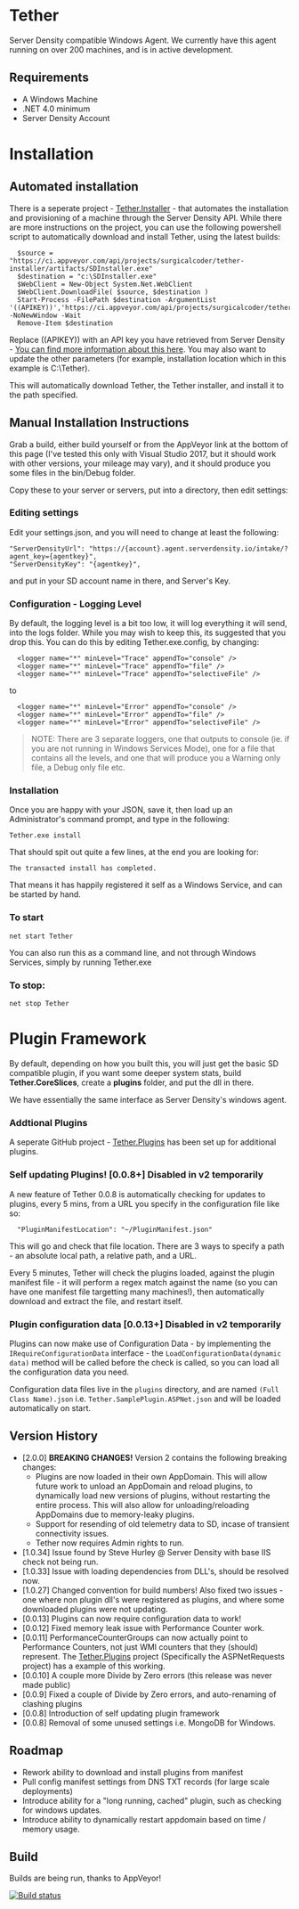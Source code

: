 # Tether
Server Density compatible Windows Agent. We currently have this agent running on over 200 machines, and is in active development.

## Requirements

- A Windows Machine
- .NET 4.0 minimum
- Server Density Account

# Installation

## Automated installation

There is a seperate project - [Tether.Installer](https://github.com/surgicalcoder/tether.installer) - that automates the installation and provisioning of a machine through the Server Density API. While there are more instructions on the project, you can use the following powershell script to automatically download and install Tether, using the latest builds:

      $source = "https://ci.appveyor.com/api/projects/surgicalcoder/tether-installer/artifacts/SDInstaller.exe" 
      $destination = "c:\SDInstaller.exe"
      $WebClient = New-Object System.Net.WebClient
      $WebClient.DownloadFile( $source, $destination )
      Start-Process -FilePath $destination -ArgumentList '((APIKEY))','https://ci.appveyor.com/api/projects/surgicalcoder/tether/artifacts/Tether%2Fbin%2FBuild.zip','C:\Tether' -NoNewWindow -Wait
      Remove-Item $destination

Replace ((APIKEY)) with an API key you have retrieved from Server Density - [You can find more information about this here](https://developer.serverdensity.com/reference#getting-a-token-via-the-ui). You may also want to update the other parameters (for example, installation location which in this example is C:\Tether).

This will automatically download Tether, the Tether installer, and install it to the path specified.

## Manual Installation Instructions

Grab a build, either build yourself or from the AppVeyor link at the bottom of this page (I've tested this only with Visual Studio 2017, but it should work with other versions, your mileage may vary), and it should produce you some files in the bin/Debug folder. 

Copy these to your server or servers, put into a directory, then edit settings: 

### Editing settings

Edit your settings.json, and you will need to change at least the following:

    "ServerDensityUrl": "https://{account}.agent.serverdensity.io/intake/?agent_key={agentkey}",
    "ServerDensityKey": "{agentkey}",

and put in your SD account name in there, and Server's Key.

### Configuration - Logging Level

By default, the logging level is a bit too low, it will log everything it will send, into the logs folder. While you may wish to keep this, its suggested that you drop this. You can do this by editing Tether.exe.config, by changing:

      <logger name="*" minLevel="Trace" appendTo="console" />
      <logger name="*" minLevel="Trace" appendTo="file" />
      <logger name="*" minLevel="Trace" appendTo="selectiveFile" />

to

      <logger name="*" minLevel="Error" appendTo="console" />
      <logger name="*" minLevel="Error" appendTo="file" />
      <logger name="*" minLevel="Error" appendTo="selectiveFile" />

> NOTE: There are 3 separate loggers, one  that outputs to console (ie. if you are not running in Windows Services Mode), one for a file that contains all the levels, and one that will produce you a Warning only file, a Debug only file etc.

### Installation

Once you are happy with your JSON, save it, then load up an Administrator's command prompt, and type in the following:

    Tether.exe install

That should spit out quite a few lines, at the end you are looking for:

	The transacted install has completed.

That means it has happily registered it self as a Windows Service, and can be started by hand.

### To start

	net start Tether

You can also run this as a command line, and not through Windows Services, simply by running Tether.exe

### To stop:

	net stop Tether

# Plugin Framework

By default, depending on how you built this, you will just get the basic SD compatible plugin, if you want some deeper system stats, build **Tether.CoreSlices**, create a **plugins** folder, and put the dll in there.

We have essentially the same interface as Server Density's windows agent. 

### Addtional Plugins

A seperate GitHub project - [Tether.Plugins](https://github.com/surgicalcoder/Tether.Plugins) has been set up for additional plugins.

### Self updating Plugins! [0.0.8+] **Disabled in v2 temporarily**

A new feature of Tether 0.0.8 is automatically checking for updates to plugins, every 5 mins, from a URL you specify in the configuration file like so:

      "PluginManifestLocation": "~/PluginManifest.json"
      
This will go and check that file location. There are 3 ways to specify a path - an absolute local path, a relative path, and a URL.

Every 5 minutes, Tether will check the plugins loaded, against the plugin manifest file - it will perform a regex match against the name (so you can have one manifest file targetting many machines!), then automatically download and extract the file, and restart itself.

### Plugin configuration data [0.0.13+] **Disabled in v2 temporarily**

Plugins can now make use of Configuration Data - by implementing the `IRequireConfigurationData` interface - the `LoadConfigurationData(dynamic data)` method will be called before the check is called, so you can load all the configuration data you need.

Configuration data files live in the `plugins` directory, and are named `(Full Class Name).json` i.e. `Tether.SamplePlugin.ASPNet.json` and will be loaded automatically on start. 

## Version History

* [2.0.0] **BREAKING CHANGES!** Version 2 contains the following breaking changes:
    * Plugins are now loaded in their own AppDomain. This will allow future work to unload an AppDomain and reload plugins, to dynamically load new versions of plugins, without restarting the entire process. This will also allow for unloading/reloading AppDomains due to memory-leaky plugins.
    * Support for resending of old telemetry data to SD, incase of transient connectivity issues. 
    * Tether now requires Admin rights to run.
* [1.0.34] Issue found by Steve Hurley @ Server Density with base IIS check not being run.
* [1.0.33] Issue with loading dependencies from DLL's, should be resolved now.
* [1.0.27] Changed convention for build numbers! Also fixed two issues - one where non plugin dll's were registered as plugins, and where some downloaded plugins were not updating.
* [0.0.13] Plugins can now require configuration data to work!
* [0.0.12] Fixed memory leak issue with Performance Counter work.
* [0.0.11] PerformanceCounterGroups can now actually point to Performance Counters, not just WMI counters that they (should) represent. The [Tether.Plugins](https://github.com/surgicalcoder/Tether.Plugins) project (Specifically the ASPNetRequests project) has a example of this working.
* [0.0.10] A couple more Divide by Zero errors (this release was never made public)
* [0.0.9] Fixed a couple of Divide by Zero errors, and auto-renaming of clashing plugins
* [0.0.8] Introduction of self updating plugin framework
* [0.0.8] Removal of some unused settings i.e. MongoDB for Windows.

## Roadmap
* Rework ability to download and install plugins from manifest
* Pull config manifest settings from DNS TXT records (for large scale deployments)
* Introduce ability for a "long running, cached" plugin, such as checking for windows updates.
* Introduce ability to dynamically restart appdomain based on time / memory usage.

## Build
Builds are being run, thanks to AppVeyor!

[![Build status](https://ci.appveyor.com/api/projects/status/0a6937115b1hwdtv?svg=true)](https://ci.appveyor.com/project/surgicalcoder/tether)
